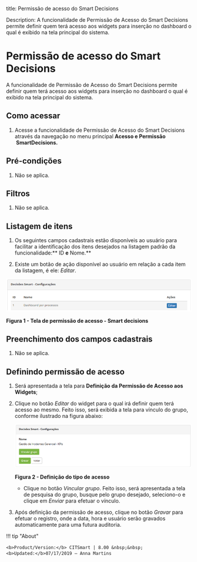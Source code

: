 title: Permissão de acesso do Smart Decisions

Description: A funcionalidade de Permissão de Acesso do Smart Decisions permite
definir quem terá acesso aos widgets para inserção no dashboard o qual é exibido
na tela principal do sistema.

# Permissão de acesso do Smart Decisions

A funcionalidade de Permissão de Acesso do Smart Decisions permite definir quem
terá acesso aos widgets para inserção no dashboard o qual é exibido na tela
principal do sistema.

Como acessar
------------

1.  Acesse a funcionalidade de Permissão de Acesso do Smart Decisions através da
    navegação no menu principal **Acesso e Permissão  SmartDecisions.**

Pré-condições
------------

1.  Não se aplica.

Filtros
------

1.  Não se aplica.

Listagem de itens
---------------

1.  Os seguintes campos cadastrais estão disponíveis ao usuário para facilitar a
    identificação dos itens desejados na listagem padrão da
    funcionalidade:** ID **e** Nome.**

2.  Existe um botão de ação disponível ao usuário em relação a cada item da
    listagem, é ele: *Editar*.

![Criar](images/permission-1.png)

**Figura 1 - Tela de permissão de acesso - Smart decisions**

Preenchimento dos campos cadastrais
--------------------------------

1.  Não se aplica.

Definindo permissão de acesso
----------------------------

1.  Será apresentada a tela para **Definição da Permissão de Acesso aos
    Widgets**;

2.  Clique no botão *Editar* do widget para o qual irá definir quem terá acesso
    ao mesmo. Feito isso, será exibida a tela para vínculo do grupo, conforme
    ilustrado na figura abaixo:

    ![Criar](images/permission-2.png)
    
    **Figura 2 - Definição do tipo de acesso**

    -   Clique no botão *Vincular grupo*. Feito isso, será apresentada a tela de
    pesquisa do grupo, busque pelo grupo desejado, seleciono-o e clique
    em *Enviar* para efetuar o vínculo.

1.  Após definição da permissão de acesso, clique no botão *Gravar* para efetuar
    o registro, onde a data, hora e usuário serão gravados automaticamente para
    uma futura auditoria.


!!! tip "About"

    <b>Product/Version:</b> CITSmart | 8.00 &nbsp;&nbsp;
    <b>Updated:</b>07/17/2019 – Anna Martins
